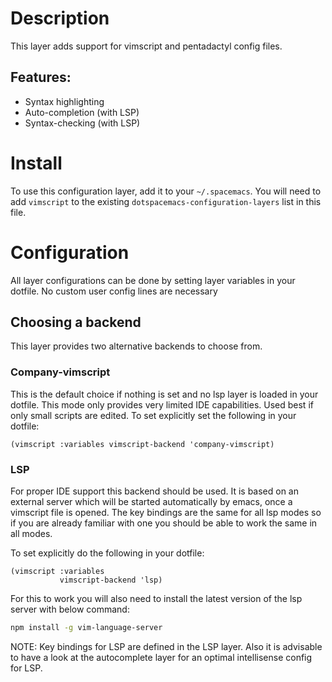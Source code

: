 Description
===========

This layer adds support for vimscript and pentadactyl config files.

Features:
---------

-   Syntax highlighting
-   Auto-completion (with LSP)
-   Syntax-checking (with LSP)

Install
=======

To use this configuration layer, add it to your `~/.spacemacs`. You will
need to add `vimscript` to the existing
`dotspacemacs-configuration-layers` list in this file.

Configuration
=============

All layer configurations can be done by setting layer variables in your
dotfile. No custom user config lines are necessary

Choosing a backend
------------------

This layer provides two alternative backends to choose from.

### Company-vimscript

This is the default choice if nothing is set and no lsp layer is loaded
in your dotfile. This mode only provides very limited IDE capabilities.
Used best if only small scripts are edited. To set explicitly set the
following in your dotfile:

``` {.commonlisp org-language="emacs-lisp"}
(vimscript :variables vimscript-backend 'company-vimscript)
```

### LSP

For proper IDE support this backend should be used. It is based on an
external server which will be started automatically by emacs, once a
vimscript file is opened. The key bindings are the same for all lsp
modes so if you are already familiar with one you should be able to work
the same in all modes.

To set explicitly do the following in your dotfile:

``` {.commonlisp org-language="emacs-lisp"}
(vimscript :variables
           vimscript-backend 'lsp)
```

For this to work you will also need to install the latest version of the
lsp server with below command:

``` {.bash org-language="sh"}
npm install -g vim-language-server
```

NOTE: Key bindings for LSP are defined in the LSP layer. Also it is
advisable to have a look at the autocomplete layer for an optimal
intellisense config for LSP.

